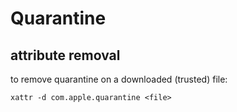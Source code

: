 Quarantine
===

## attribute removal

to remove quarantine on a downloaded (trusted) file:
```
xattr -d com.apple.quarantine <file>
```
